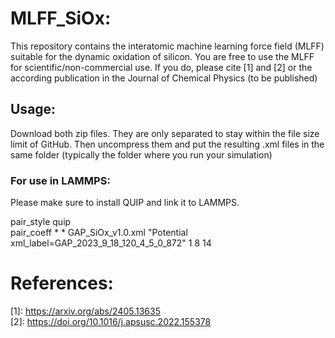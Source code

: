 # MLFF_SiOx:
This repository contains the interatomic machine learning force field (MLFF) suitable for the dynamic oxidation of silicon. You are free to use the MLFF for scientific/non-commercial use. If you do, please cite [1] and [2] or the according publication in the Journal of Chemical Physics (to be published)

## Usage:
Download both zip files. They are only separated to stay within the file size limit of GitHub.
Then uncompress them and put the resulting .xml files in the same folder (typically the folder where you run your simulation)

### For use in LAMMPS:
Please make sure to install QUIP and link it to LAMMPS.


pair_style	quip <br>
pair_coeff	* * GAP_SiOx_v1.0.xml "Potential xml_label=GAP_2023_9_18_120_4_5_0_872" 1 8 14


# References:
\[1\]: https://arxiv.org/abs/2405.13635 <br>
\[2\]: https://doi.org/10.1016/j.apsusc.2022.155378
